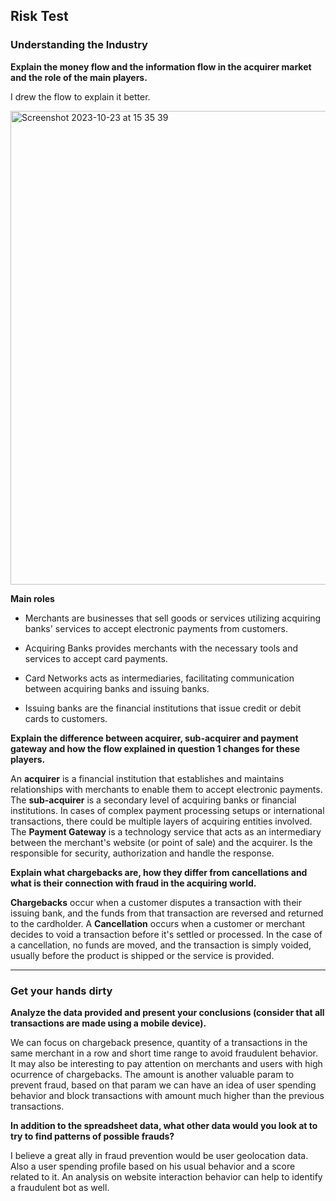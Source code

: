 ## Risk Test

### Understanding the Industry

**Explain the money flow and the information flow in the acquirer market and the role of the main players.**

I drew the flow to explain it better.

<img width="758" alt="Screenshot 2023-10-23 at 15 35 39" src="https://github.com/Hey-Feres/Risk-API/assets/43047693/4bd3455f-0337-45fd-b0a1-af53cf7086f8">

**Main roles**

- Merchants are businesses that sell goods or services utilizing acquiring banks' services to accept electronic payments from customers.

- Acquiring Banks provides merchants with the necessary tools and services to accept card payments.

- Card Networks acts as intermediaries, facilitating communication between acquiring banks and issuing banks.

- Issuing banks are the financial institutions that issue credit or debit cards to customers.

**Explain the difference between acquirer, sub-acquirer and payment gateway and how the flow explained in question 1 changes for these players.**

An **acquirer** is a financial institution that establishes and maintains relationships with merchants to enable them to accept electronic payments.
The **sub-acquirer** is a secondary level of acquiring banks or financial institutions. In cases of complex payment processing setups or international transactions, there could be multiple layers of acquiring entities involved.
The **Payment Gateway** is a technology service that acts as an intermediary between the merchant's website (or point of sale) and the acquirer. Is the responsible for security, authorization and handle the response.

**Explain what chargebacks are, how they differ from cancellations and what is their connection with fraud in the acquiring world.**

**Chargebacks** occur when a customer disputes a transaction with their issuing bank, and the funds from that transaction are reversed and returned to the cardholder.
A **Cancellation** occurs when a customer or merchant decides to void a transaction before it's settled or processed. In the case of a cancellation, no funds are moved, and the transaction is simply voided, usually before the product is shipped or the service is provided.

********************************

### Get your hands dirty

**Analyze the data provided and present your conclusions (consider that all transactions are made using a mobile device).**

We can focus on chargeback presence, quantity of a transactions in the same merchant in a row and short time range to avoid fraudulent behavior. It may also be interesting to pay attention on merchants and users with high ocurrence of chargebacks. The amount is another valuable param to prevent fraud, based on that param we can have an idea of user spending behavior and block transactions with amount much higher than the previous transactions.

**In addition to the spreadsheet data, what other data would you look at to try to find patterns of possible frauds?**

I believe a great ally in fraud prevention would be user geolocation data. Also a user spending profile based on his usual behavior and a score related to it. An analysis on website interaction behavior can help to identify a fraudulent bot as well.

